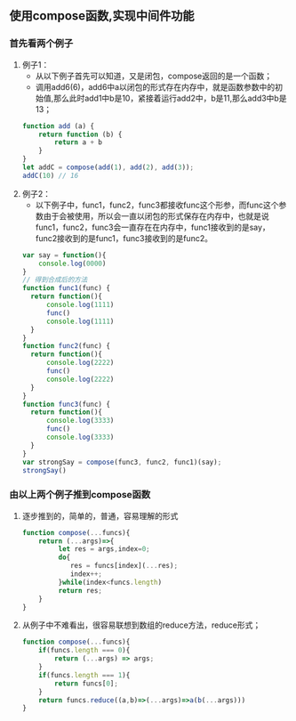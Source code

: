 ## 使用compose函数,实现中间件功能
### 首先看两个例子
1. 例子1： 
    - 从以下例子首先可以知道，又是闭包，compose返回的是一个函数；
    - 调用add6(6)，add6中a以闭包的形式存在内存中，就是函数参数中的初始值,那么此时add1中b是10，紧接着运行add2中，b是11,那么add3中b是13；
    ```javascript
    function add (a) {
        return function (b) {
            return a + b
        }
    }
    let addC = compose(add(1), add(2), add(3));
    addC(10) // 16
    ```
2. 例子2：
    - 以下例子中，func1，func2，func3都接收func这个形参，而func这个参数由于会被使用，所以会一直以闭包的形式保存在内存中，也就是说func1，func2，func3会一直存在在内存中，func1接收到的是say，func2接收到的是func1，func3接收到的是func2。
    ```javascript
    var say = function(){
        console.log(0000)
    }
    // 得到合成后的方法
    function func1(func) {
      return function(){
          console.log(1111)
          func()
          console.log(1111)
      }
    }
    function func2(func) {
      return function(){
          console.log(2222)
          func()
          console.log(2222)
      }
    }
    function func3(func) {
      return function(){
          console.log(3333)
          func()
          console.log(3333)
      }
    }
    var strongSay = compose(func3, func2, func1)(say);
    strongSay()
    ```
### 由以上两个例子推到compose函数
1. 逐步推到的，简单的，普通，容易理解的形式
    ```javascript
    function compose(...funcs){
        return (...args)=>{
             let res = args,index=0;
             do{
                res = funcs[index](...res);
                index++;
             }while(index<funcs.length)
             return res;
        }
    }
    ```
2.  从例子中不难看出，很容易联想到数组的reduce方法，reduce形式；
    ```javascript
    function compose(...funcs){
        if(funcs.length === 0){
            return (...args) => args;
        }
        if(funcs.length === 1){
            return funcs[0];
        }
        return funcs.reduce((a,b)=>(...args)=>a(b(...args)))
    }
    ```
    

